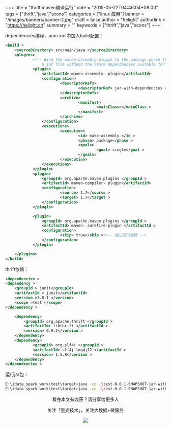 +++
title = "thrift maven编译运行"
date = "2015-05-22T04:46:04+08:00"
tags = ["thrift","java","scons"]
categories = ["linux 应用"]
banner = "/images/banners/banner-2.jpg"
draft = false
author = "helight"
authorlink = "https://helight.cn"
summary = ""
keywords = ["thrift","java","scons"]
+++

dependencies编译，pom.xml中加入build配置：
<!--more-->
```xml
<build >
    <sourceDirectory> src/main/java </sourceDirectory>
    <plugins>
            <!-- Bind the maven-assembly-plugin to the package phase this will create
                a jar file without the storm dependencies suitable for deployment to a cluster. -->
            <plugin>
                <artifactId> maven-assembly- plugin</artifactId>
                <configuration>
                        <descriptorRefs>
                                <descriptorRef> jar-with-dependencies </descriptorRef >
                        </descriptorRefs>
                        <archive>
                                <manifest>
                                        <mainClass></mainClass >
                                </manifest>
                        </archive>
                </configuration>
                <executions>
                        <execution>
                                <id> make-assembly </id >
                                <phase> package</phase >
                                <goals>
                                        <goal> single</goal >
                                </goals>
                        </execution>
                </executions>
            </plugin>
            <plugin>
                <groupId> org.apache.maven.plugins </groupId >
                <artifactId> maven-compiler- plugin</artifactId>
                <configuration>
                        <source> 1.7</source >
                        <target> 1.7</target >
                </configuration>
            </plugin>

            <plugin>
                <groupId> org.apache.maven.plugins </groupId >
                <artifactId> maven- surefire-plugin </artifactId >
                <configuration>
                        <skip> true</skip ><!-- 跳过测试用例 -->
                </configuration>
            </plugin>

    </plugins>
</build>
```
thrift依赖：
```xml
<dependencies >
<dependency >
    <groupId > junit</groupId>
    <artifactId > junit</artifactId>
    <version >3.8.1 </version>
    <scope >test </scope>
</dependency >

    <dependency>
        <groupId> org.apache.thrift </groupId >
        <artifactId> libthrift </artifactId >
        <version> 0.9.2</version >
    </dependency>
    <dependency>
            <groupId> org.slf4j </groupId >
            <artifactId> slf4j-log4j12 </artifactId >
            <version> 1.5.8</version >
    </dependency>
</dependencies >
```
运行jar包：
```sh
E:\idata_spark_work\test\target>java -cp .\test-0.0.1-SNAPSHOT-jar-with-dependencies.jar org.zhwen.test.HelloServerDemo
E:\idata_spark_work\test\target>java -cp .\test-0.0.1-SNAPSHOT-jar-with-dependencies.jar org.zhwen.test.HelloClientDemo
```


<center>
看完本文有收获？请分享给更多人<br>

关注「黑光技术」，关注大数据+微服务<br>

![](/images/qrcode_helight_tech.jpg)
</center>
